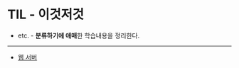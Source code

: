 # TIL - 이것저것
- etc. - **분류하기에 애매**한 학습내용을 정리한다. 

--- 

- [웹 서버](https://github.com/keonmon/TIL/blob/main/%EC%9D%B4%EA%B2%83%EC%A0%80%EA%B2%83/WebServer.md)
